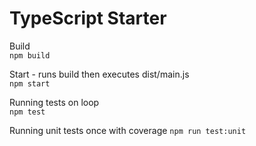 # TypeScript Starter

Build  
`npm build`

Start - runs build then executes dist/main.js  
`npm start`

Running tests on loop  
`npm test`

Running unit tests once with coverage
`npm run test:unit`
